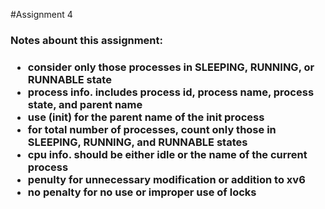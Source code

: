 #Assignment 4
<h3>Notes abount this assignment: <h3>
<ul>
  <li>consider only those processes in SLEEPING, RUNNING, or RUNNABLE state</li>
  <li>process info. includes process id, process name, process state, and parent name</li>
  <li>use (init) for the parent name of the init process</li>
  <li>for total number of processes, count only those in SLEEPING, RUNNING, and RUNNABLE states</li>
  <li>cpu info. should be either idle or the name of the current process</li>
  <li>penulty for unnecessary modification or addition to xv6</li>
  <li>no penalty for no use or improper use of locks</li>
</ul>
